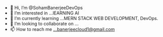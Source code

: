- 👋 Hi, I’m @SohamBanerjeeDevOps
- 👀 I’m interested in ...lEARNING AI
- 🌱 I’m currently learning ...MERN STACK WEB DEVELOPMENT, DevOps.
- 💞️ I’m looking to collaborate on ...
- 📫 How to reach me ...banerjeecloud1@gmail.com

<!---
SohamBanerjeeDevOps/SohamBanerjeeDevOps is a ✨ special ✨ repository because its `README.md` (this file) appears on your GitHub profile.
You can click the Preview link to take a look at your changes.
--->
